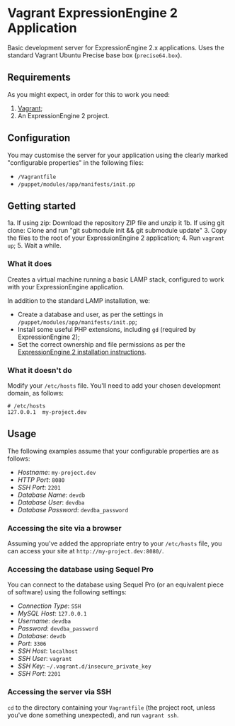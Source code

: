 # Vagrant ExpressionEngine 2 Application
Basic development server for ExpressionEngine 2.x applications. Uses the standard Vagrant Ubuntu Precise base box (`precise64.box`).

## Requirements
As you might expect, in order for this to work you need:

1. [Vagrant][vagrant];
2. An ExpressionEngine 2 project.

[vagrant]: http://vagrantup.com/

## Configuration
You may customise the server for your application using the clearly marked "configurable properties" in the following files:

- `/Vagrantfile`
- `/puppet/modules/app/manifests/init.pp`

## Getting started
1a. If using zip: Download the repository ZIP file and unzip it
1b. If using git clone: Clone and run "git submodule init && git submodule update"
3. Copy the files to the root of your ExpressionEngine 2 application;
4. Run `vagrant up`;
5. Wait a while.

### What it does
Creates a virtual machine running a basic LAMP stack, configured to work with your ExpressionEngine application.

In addition to the standard LAMP installation, we:

- Create a database and user, as per the settings in `/puppet/modules/app/manifests/init.pp`;
- Install some useful PHP extensions, including `gd` (required by ExpressionEngine 2);
- Set the correct ownership and file permissions as per the [ExpressionEngine 2 installation instructions][ee_install].

[ee_install]: http://ellislab.com/expressionengine/user-guide/installation/installation.html

### What it doesn't do
Modify your `/etc/hosts` file. You'll need to add your chosen development domain, as follows:

~~~~~
# /etc/hosts
127.0.0.1  my-project.dev
~~~~~

## Usage
The following examples assume that your configurable properties are as follows:

- _Hostname_: `my-project.dev`
- _HTTP Port_: `8080`
- _SSH Port_: `2201`
- _Database Name_: `devdb`
- _Database User_: `devdba`
- _Database Password_: `devdba_password`

### Accessing the site via a browser
Assuming you've added the appropriate entry to your `/etc/hosts` file, you can access your site at `http://my-project.dev:8080/`.

### Accessing the database using Sequel Pro
You can connect to the database using Sequel Pro (or an equivalent piece of software) using the following settings:

- _Connection Type_: `SSH`
- _MySQL Host_: `127.0.0.1`
- _Username_: `devdba`
- _Password_: `devdba_password`
- _Database_: `devdb`
- _Port_: `3306`
- _SSH Host_: `localhost`
- _SSH User_: `vagrant`
- _SSH Key_: `~/.vagrant.d/insecure_private_key`
- _SSH Port_: `2201`

### Accessing the server via SSH
`cd` to the directory containing your `Vagrantfile` (the project root, unless you've done something unexpected), and run `vagrant ssh`.
